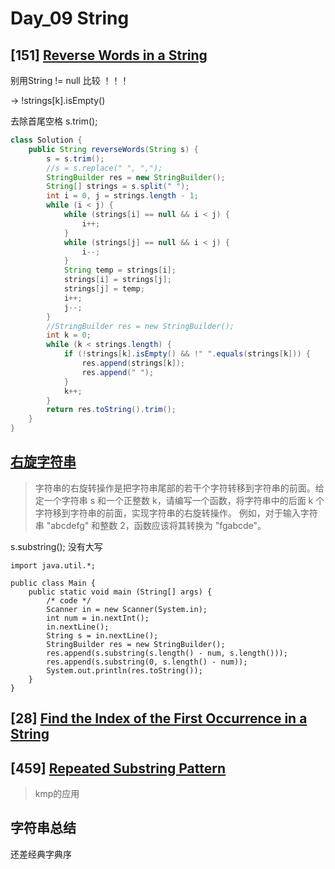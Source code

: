 # Day_09 String

## \[151] [Reverse Words in a String](https://leetcode.com/problems/reverse-words-in-a-string/description/)

别用String != null 比较 ！！！

-> !strings[k].isEmpty()

去除首尾空格 s.trim();

```java
class Solution {
    public String reverseWords(String s) {
        s = s.trim();
        //s = s.replace(" ", ",");
        StringBuilder res = new StringBuilder();
        String[] strings = s.split(" ");
        int i = 0, j = strings.length - 1;
        while (i < j) {
            while (strings[i] == null && i < j) {
                i++;
            }
            while (strings[j] == null && i < j) {
                i--;
            }
            String temp = strings[i];
            strings[i] = strings[j];
            strings[j] = temp;
            i++;
            j--;
        }
        //StringBuilder res = new StringBuilder();
        int k = 0;
        while (k < strings.length) {
            if (!strings[k].isEmpty() && !" ".equals(strings[k])) {
                res.append(strings[k]);
                res.append(" ");
            }
            k++;
        }
        return res.toString().trim();
    }
}
```



## [右旋字符串](https://kamacoder.com/problempage.php?pid=1065)

> 字符串的右旋转操作是把字符串尾部的若干个字符转移到字符串的前面。给定一个字符串 s 和一个正整数 k，请编写一个函数，将字符串中的后面 k 个字符移到字符串的前面，实现字符串的右旋转操作。 例如，对于输入字符串 "abcdefg" 和整数 2，函数应该将其转换为 "fgabcde"。

s.substring(); 没有大写

```
import java.util.*;

public class Main {
    public static void main (String[] args) {
        /* code */
        Scanner in = new Scanner(System.in);
        int num = in.nextInt();
        in.nextLine();
        String s = in.nextLine();
        StringBuilder res = new StringBuilder();
        res.append(s.substring(s.length() - num, s.length()));
        res.append(s.substring(0, s.length() - num));
        System.out.println(res.toString());
    }
}
```



## \[28] [Find the Index of the First Occurrence in a String](https://leetcode.com/problems/find-the-index-of-the-first-occurrence-in-a-string/description/)





## [459] [Repeated Substring Pattern](https://leetcode.com/problems/repeated-substring-pattern/description/)

> kmp的应用





## 字符串总结

还差经典字典序